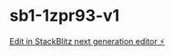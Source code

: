 # sb1-1zpr93-v1

[Edit in StackBlitz next generation editor ⚡️](https://stackblitz.com/~/github.com/Kyle-Joseph/sb1-1zpr93-v1)
